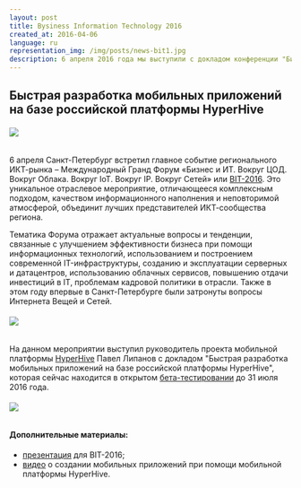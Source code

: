 ```yaml
---
layout: post
title: Bysiness Information Technology 2016
created_at: 2016-04-06
language: ru
representation_img: /img/posts/news-bit1.jpg
description: 6 апреля 2016 года мы выступили с докладом конференции "Бизнес и ИТ, Вокруг Облака, IP, IoT, Сетей" или кратко "BIT 2016" в городе Санкт-Петербурге
---
```


## Быстрая разработка мобильных приложений на базе российской платформы HyperHive  

###### ![](/img/posts/bit1.jpg)

6 апреля Санкт-Петербург встретил главное событие регионального ИКТ-рынка – Международный Гранд Форум «Бизнес и ИТ. Вокруг ЦОД. Вокруг Облака. Вокруг IoT. Вокруг IP. Вокруг Сетей» или [BIT-2016][con]. Это уникальное отраслевое мероприятие, отличающееся комплексным подходом, качеством информационного наполнения и неповторимой атмосферой, объединит лучших представителей ИКТ-сообщества региона.  

Тематика Форума отражает актуальные вопросы и тенденции, связанные с улучшением эффективности бизнеса при помощи информационных технологий, использованием и построением современной IT-инфраструктуры, созданию и эксплуатации серверных и датацентров, использованию облачных сервисов, повышению отдачи инвестиций в IT, проблемам кадровой политики в отрасли. Также в этом году впервые в Санкт-Петербурге были затронуты вопросы Интернета Вещей и Сетей.  

###### ![](/img/posts/bit2.jpg)  

На данном мероприятии выступил руководитель проекта мобильной платформы [HyperHive][hh] Павел Липанов с докладом "Быстрая разработка мобильных приложений на базе российской платформы HyperHive", которая сейчас находится в открытом [бета-тестировании][eap] до 31 июля 2016 года.  

###### ![](/img/posts/bit3.jpg)  

#### **Дополнительные материалы:**   

* [презентация][pres] для BIT-2016;  
* [видео][tube] о создании мобильных приложений при помощи мобильной платформы HyperHive.  

[//]: #
   [eap]:<http://eigenmethod.ru/2016/04/18/hh-reliz.ru.html>
   [hh]: <http://eigenmethod.ru/products/hh/>
   [tube]: <https://www.youtube.com/watch?v=7bhegv1JR_Y>
   [con]: <http://sankt-peterburg-grand-forum-2016.ciseventsgroup.com/>
   [pres]: <http://eigenmethod.ru/pres/hhr.pdf>